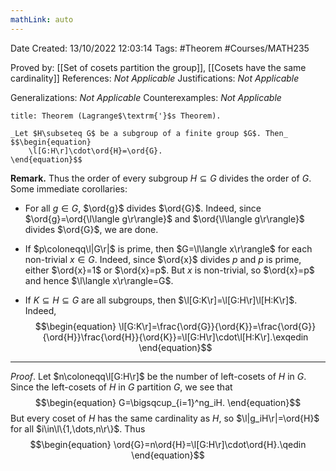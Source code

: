 ```yaml
---
mathLink: auto
---
```


<div class="topSpace"></div>

Date Created: 13/10/2022 12:03:14
Tags: #Theorem #Courses/MATH235

Proved by: [[Set of cosets partition the group]], [[Cosets have the same cardinality]]
References: _Not Applicable_
Justifications: _Not Applicable_

Generalizations: _Not Applicable_
Counterexamples: _Not Applicable_

``` ad-Theorem
title: Theorem (Lagrange$\textrm{'}$s Theorem).

_Let $H\subseteq G$ be a subgroup of a finite group $G$. Then_
$$\begin{equation}
    \l[G:H\r]\cdot\ord{H}=\ord{G}.
\end{equation}$$

```

**Remark.** Thus the order of every subgroup $H\subseteq G$ divides the order of $G$. Some immediate corollaries:
* For all $g\in G$, $\ord{g}$ divides $\ord{G}$. Indeed, since $\ord{g}=\ord{\l\langle g\r\rangle}$ and $\ord{\l\langle g\r\rangle}$ divides $\ord{G}$, we are done.

* If $p\coloneqq\l|G\r|$ is prime, then $G=\l\langle x\r\rangle$ for each non-trivial $x\in G$. Indeed, since $\ord{x}$ divides $p$ and $p$ is prime, either $\ord{x}=1$ or $\ord{x}=p$. But $x$ is non-trivial, so $\ord{x}=p$ and hence $\l\langle x\r\rangle=G$.
* If $K\subseteq H\subseteq G$ are all subgroups, then $\l[G:K\r]=\l[G:H\r]\l[H:K\r]$. Indeed, 
$$\begin{equation}
    \l[G:K\r]=\frac{\ord{G}}{\ord{K}}=\frac{\ord{G}}{\ord{H}}\frac{\ord{H}}{\ord{K}}=\l[G:H\r]\cdot\l[H:K\r].\exqedin
\end{equation}$$

---

_Proof_. Let $n\coloneqq\l[G:H\r]$ be the number of left-cosets of $H$ in $G$. Since the left-cosets of $H$ in $G$ partition $G$, we see that
$$\begin{equation}
    G=\bigsqcup_{i=1}^ng_iH.
\end{equation}$$
But every coset of $H$ has the same cardinality as $H$, so $\l|g_iH\r|=\ord{H}$ for all $i\in\l\{1,\dots,n\r\}$. Thus
$$\begin{equation}
    \ord{G}=n\ord{H}=\l[G:H\r]\cdot\ord{H}.\qedin
\end{equation}$$

